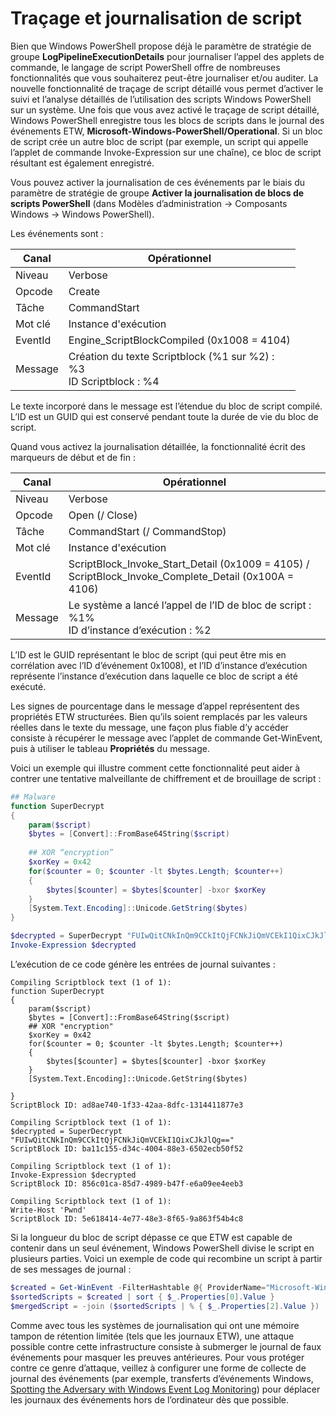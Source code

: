 # Traçage et journalisation de script

Bien que Windows PowerShell propose déjà le paramètre de stratégie de groupe **LogPipelineExecutionDetails** pour journaliser l’appel des applets de commande, le langage de script PowerShell offre de nombreuses fonctionnalités que vous souhaiterez peut-être journaliser et/ou auditer. La nouvelle fonctionnalité de traçage de script détaillé vous permet d’activer le suivi et l’analyse détaillés de l’utilisation des scripts Windows PowerShell sur un système. Une fois que vous avez activé le traçage de script détaillé, Windows PowerShell enregistre tous les blocs de scripts dans le journal des événements ETW, **Microsoft-Windows-PowerShell/Operational**. Si un bloc de script crée un autre bloc de script (par exemple, un script qui appelle l’applet de commande Invoke-Expression sur une chaîne), ce bloc de script résultant est également enregistré.

Vous pouvez activer la journalisation de ces événements par le biais du paramètre de stratégie de groupe **Activer la journalisation de blocs de scripts PowerShell** (dans Modèles d’administration -> Composants Windows -> Windows PowerShell).

Les événements sont :

| Canal | Opérationnel                                 |
|---------|---------------------------------------------|
| Niveau   | Verbose                                     |
| Opcode  | Create                                      |
| Tâche    | CommandStart                                |
| Mot clé | Instance d'exécution                                    |
| EventId | Engine_ScriptBlockCompiled (0x1008 = 4104)  |
| Message | Création du texte Scriptblock (%1 sur %2) : </br> %3 </br> ID Scriptblock : %4 |


Le texte incorporé dans le message est l’étendue du bloc de script compilé. L’ID est un GUID qui est conservé pendant toute la durée de vie du bloc de script.

Quand vous activez la journalisation détaillée, la fonctionnalité écrit des marqueurs de début et de fin :

| Canal | Opérationnel                                            |
|---------|--------------------------------------------------------|
| Niveau   | Verbose                                                |
| Opcode  | Open (/ Close)                                         |
| Tâche    | CommandStart (/ CommandStop)                           |
| Mot clé | Instance d'exécution                                               |
| EventId | ScriptBlock\_Invoke\_Start\_Detail (0x1009 = 4105) / </br> ScriptBlock\_Invoke\_Complete\_Detail (0x100A = 4106) |
| Message | Le système a lancé l’appel de l’ID de bloc de script : %1% </br> ID d’instance d’exécution : %2 |

L’ID est le GUID représentant le bloc de script (qui peut être mis en corrélation avec l’ID d’événement 0x1008), et l’ID d’instance d’exécution représente l’instance d’exécution dans laquelle ce bloc de script a été exécuté.

Les signes de pourcentage dans le message d’appel représentent des propriétés ETW structurées. Bien qu’ils soient remplacés par les valeurs réelles dans le texte du message, une façon plus fiable d’y accéder consiste à récupérer le message avec l’applet de commande Get-WinEvent, puis à utiliser le tableau **Propriétés** du message.

Voici un exemple qui illustre comment cette fonctionnalité peut aider à contrer une tentative malveillante de chiffrement et de brouillage de script :

```powershell
## Malware
function SuperDecrypt
{
    param($script)
    $bytes = [Convert]::FromBase64String($script)
             
    ## XOR “encryption”
    $xorKey = 0x42
    for($counter = 0; $counter -lt $bytes.Length; $counter++)
    {
        $bytes[$counter] = $bytes[$counter] -bxor $xorKey
    }
    [System.Text.Encoding]::Unicode.GetString($bytes)
}

$decrypted = SuperDecrypt "FUIwQitCNkInQm9CCkItQjFCNkJiQmVCEkI1QixCJkJlQg=="
Invoke-Expression $decrypted
```

L’exécution de ce code génère les entrées de journal suivantes :

```
Compiling Scriptblock text (1 of 1):
function SuperDecrypt
{
    param($script)
    $bytes = [Convert]::FromBase64String($script)
    ## XOR "encryption"
    $xorKey = 0x42
    for($counter = 0; $counter -lt $bytes.Length; $counter++)
    {
        $bytes[$counter] = $bytes[$counter] -bxor $xorKey
    }
    [System.Text.Encoding]::Unicode.GetString($bytes)

}
ScriptBlock ID: ad8ae740-1f33-42aa-8dfc-1314411877e3

Compiling Scriptblock text (1 of 1):
$decrypted = SuperDecrypt "FUIwQitCNkInQm9CCkItQjFCNkJiQmVCEkI1QixCJkJlQg=="
ScriptBlock ID: ba11c155-d34c-4004-88e3-6502ecb50f52

Compiling Scriptblock text (1 of 1):
Invoke-Expression $decrypted
ScriptBlock ID: 856c01ca-85d7-4989-b47f-e6a09ee4eeb3

Compiling Scriptblock text (1 of 1):
Write-Host 'Pwnd'
ScriptBlock ID: 5e618414-4e77-48e3-8f65-9a863f54b4c8
```

Si la longueur du bloc de script dépasse ce que ETW est capable de contenir dans un seul événement, Windows PowerShell divise le script en plusieurs parties. Voici un exemple de code qui recombine un script à partir de ses messages de journal :

```powershell
$created = Get-WinEvent -FilterHashtable @{ ProviderName="Microsoft-Windows-PowerShell"; Id = 4104 } | Where-Object { $_.<...> }
$sortedScripts = $created | sort { $_.Properties[0].Value }
$mergedScript = -join ($sortedScripts | % { $_.Properties[2].Value })
```

Comme avec tous les systèmes de journalisation qui ont une mémoire tampon de rétention limitée (tels que les journaux ETW), une attaque possible contre cette infrastructure consiste à submerger le journal de faux événements pour masquer les preuves antérieures. Pour vous protéger contre ce genre d’attaque, veillez à configurer une forme de collecte de journal des événements (par exemple, transferts d’événements Windows, [Spotting the Adversary with Windows Event Log Monitoring](http://www.nsa.gov/ia/_files/app/Spotting_the_Adversary_with_Windows_Event_Log_Monitoring.pdf)) pour déplacer les journaux des événements hors de l’ordinateur dès que possible.


<!--HONumber=Aug16_HO3-->


